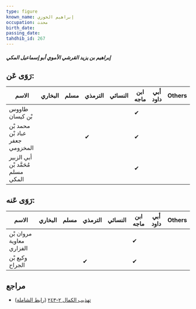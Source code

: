 ```yaml
---
type: figure
known_name: إبراهيم الخوزي
occupation: محدث
birth_date:
passing_date:
tahdhib_id: 267
---
```

##### إبراهيم بن يزيد القرشي الأموي أبو إسماعيل المكي

## رَوَى عَن:
| الاسم                              | البخاري | مسلم | الترمذي | النسائي | ابن ماجه | أبي داود | Others |
| ---------------------------------- | ------- | ---- | ------- | ------- | -------- | -------- | ------ |
| طاووس بْن كيسان                    |         |      |         |         | ✔        |          |        |
| محمد بْن عباد بْن جعفر المخزومي    |         |      | ✔       |         | ✔        |          |        |
| أبي الزبير مُحَمَّد بْن مسلم المكي |         |      |         |         | ✔        |          |        |
## رَوَى عَنه:
| الاسم                    | البخاري | مسلم | الترمذي | النسائي | ابن ماجه | أبي داود | Others |
| ------------------------ | ------- | ---- | ------- | ------- | -------- | -------- | ------ |
| مروان بْن معاوية الفزاري |         |      |         |         | ✔        |          |        |
| وكيع بْن الجراح          |         |      | ✔       |         | ✔        |          |        |
## مراجع
- [تهذيب الكمال ٢-٢٤٣](obsidian://open?vault=Tahdhib-al-Kamal&file=Figures/٢٦٧-إبراهيم%20بن%20يزيد%20القرشي%20الأموي%20أبو%20إسماعيل%20المكي) ([رابط الشاملة](https://shamela.ws/book/3722/724))